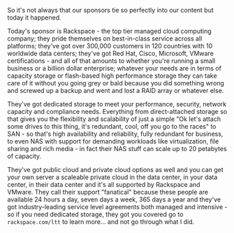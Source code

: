 So it's not always that our sponsors tie so perfectly into our content but today it happened.

Today's sponsor is Rackspace - the top tier managed cloud computing company; they pride themselves on best-in-class service across all platforms; they've got over 300,000 customers in 120 countries with 10 worldwide data centers; they've got Red Hat, Cisco, Microsoft, VMware certifications - and all of that amounts to whether you're running a small business or a billion dollar enterprise; whatever your needs are in terms of capacity storage or flash-based high performance storage they can take care of it without you going grey or bald because you did something wrong and screwed up a backup and went and lost a RAID array or whatever else.

They've got dedicated storage to meet your performance, security, network capacity and compliance needs. Everything from direct-attached storage so that gives you the flexibility and scalability of just a simple "Ok let's attach some drives to this thing, it's redundant, cool, off you go to the races" to SAN - so that's high availability and reliability, fully redundant for business, to even NAS with support for demanding workloads like virtualization, file sharing and rich media - in fact their NAS stuff can scale up to 20 petabytes of capacity.

They've got public cloud and private cloud options as well and you can get your own server a scaleable private cloud in the data center, in your data center, in their data center and it's all supported by Rackspace and VMware. They call their support "fanatical" because these people are available 24 hours a day, seven days a week, 365 days a year and they've got industry-leading service level agreements both managed and intensive - so if you need dedicated storage, they got you covered go to `rackspace.com/ltt` to learn more... and not go through what I did.